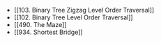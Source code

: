 - [[103. Binary Tree Zigzag Level Order Traversal]]
- [[102. Binary Tree Level Order Traversal]]
- [[490. The Maze]]
- [[934. Shortest Bridge]]